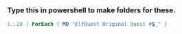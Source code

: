 ### Type this in powershell to make folders for these.

```powershell
1..20 | ForEach { MD "ElfQuest Original Quest #$_" }
```
